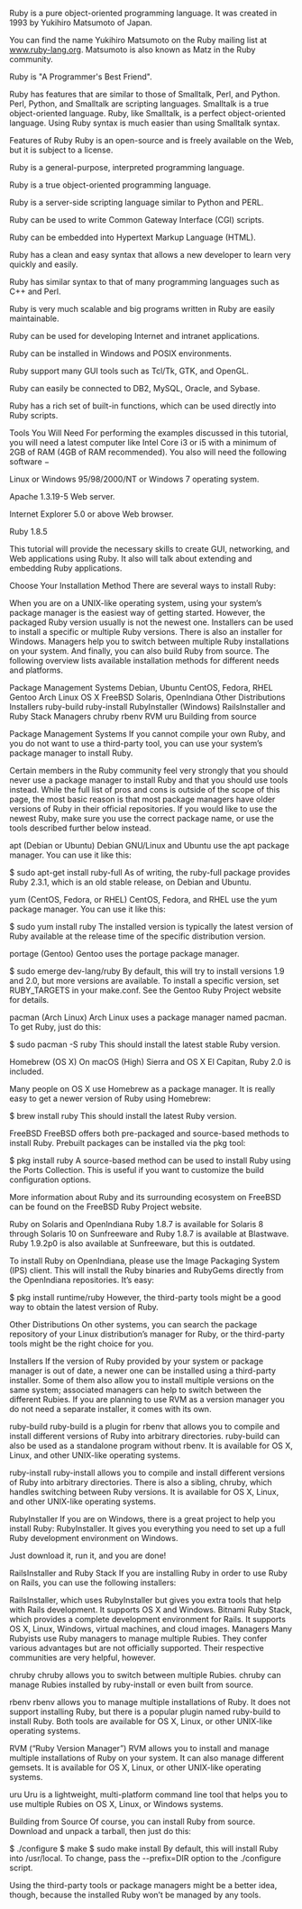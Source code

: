 
Ruby is a pure object-oriented programming language. It was created in 1993 by Yukihiro Matsumoto of Japan.

You can find the name Yukihiro Matsumoto on the Ruby mailing list at www.ruby-lang.org. Matsumoto is also known as Matz in the Ruby community.

Ruby is "A Programmer's Best Friend".

Ruby has features that are similar to those of Smalltalk, Perl, and Python. Perl, Python, and Smalltalk are scripting languages. Smalltalk is a true object-oriented language. Ruby, like Smalltalk, is a perfect object-oriented language. Using Ruby syntax is much easier than using Smalltalk syntax.

Features of Ruby
Ruby is an open-source and is freely available on the Web, but it is subject to a license.

Ruby is a general-purpose, interpreted programming language.

Ruby is a true object-oriented programming language.

Ruby is a server-side scripting language similar to Python and PERL.

Ruby can be used to write Common Gateway Interface (CGI) scripts.

Ruby can be embedded into Hypertext Markup Language (HTML).

Ruby has a clean and easy syntax that allows a new developer to learn very quickly and easily.

Ruby has similar syntax to that of many programming languages such as C++ and Perl.

Ruby is very much scalable and big programs written in Ruby are easily maintainable.

Ruby can be used for developing Internet and intranet applications.

Ruby can be installed in Windows and POSIX environments.

Ruby support many GUI tools such as Tcl/Tk, GTK, and OpenGL.

Ruby can easily be connected to DB2, MySQL, Oracle, and Sybase.

Ruby has a rich set of built-in functions, which can be used directly into Ruby scripts.

Tools You Will Need
For performing the examples discussed in this tutorial, you will need a latest computer like Intel Core i3 or i5 with a minimum of 2GB of RAM (4GB of RAM recommended). You also will need the following software −

Linux or Windows 95/98/2000/NT or Windows 7 operating system.

Apache 1.3.19-5 Web server.

Internet Explorer 5.0 or above Web browser.

Ruby 1.8.5

This tutorial will provide the necessary skills to create GUI, networking, and Web applications using Ruby. It also will talk about extending and embedding Ruby applications.



Choose Your Installation Method
There are several ways to install Ruby:

When you are on a UNIX-like operating system, using your system’s package manager is the easiest way of getting started. However, the packaged Ruby version usually is not the newest one.
Installers can be used to install a specific or multiple Ruby versions. There is also an installer for Windows.
Managers help you to switch between multiple Ruby installations on your system.
And finally, you can also build Ruby from source.
The following overview lists available installation methods for different needs and platforms.

Package Management Systems
Debian, Ubuntu
CentOS, Fedora, RHEL
Gentoo
Arch Linux
OS X
FreeBSD
Solaris, OpenIndiana
Other Distributions
Installers
ruby-build
ruby-install
RubyInstaller (Windows)
RailsInstaller and Ruby Stack
Managers
chruby
rbenv
RVM
uru
Building from source





Package Management Systems
If you cannot compile your own Ruby, and you do not want to use a third-party tool, you can use your system’s package manager to install Ruby.

Certain members in the Ruby community feel very strongly that you should never use a package manager to install Ruby and that you should use tools instead. While the full list of pros and cons is outside of the scope of this page, the most basic reason is that most package managers have older versions of Ruby in their official repositories. If you would like to use the newest Ruby, make sure you use the correct package name, or use the tools described further below instead.

apt (Debian or Ubuntu)
Debian GNU/Linux and Ubuntu use the apt package manager. You can use it like this:

$ sudo apt-get install ruby-full
As of writing, the ruby-full package provides Ruby 2.3.1, which is an old stable release, on Debian and Ubuntu.

yum (CentOS, Fedora, or RHEL)
CentOS, Fedora, and RHEL use the yum package manager. You can use it like this:

$ sudo yum install ruby
The installed version is typically the latest version of Ruby available at the release time of the specific distribution version.

portage (Gentoo)
Gentoo uses the portage package manager.

$ sudo emerge dev-lang/ruby
By default, this will try to install versions 1.9 and 2.0, but more versions are available. To install a specific version, set RUBY_TARGETS in your make.conf. See the Gentoo Ruby Project website for details.

pacman (Arch Linux)
Arch Linux uses a package manager named pacman. To get Ruby, just do this:

$ sudo pacman -S ruby
This should install the latest stable Ruby version.

Homebrew (OS X)
On macOS (High) Sierra and OS X El Capitan, Ruby 2.0 is included.

Many people on OS X use Homebrew as a package manager. It is really easy to get a newer version of Ruby using Homebrew:

$ brew install ruby
This should install the latest Ruby version.

FreeBSD
FreeBSD offers both pre-packaged and source-based methods to install Ruby. Prebuilt packages can be installed via the pkg tool:

$ pkg install ruby
A source-based method can be used to install Ruby using the Ports Collection. This is useful if you want to customize the build configuration options.

More information about Ruby and its surrounding ecosystem on FreeBSD can be found on the FreeBSD Ruby Project website.

Ruby on Solaris and OpenIndiana
Ruby 1.8.7 is available for Solaris 8 through Solaris 10 on Sunfreeware and Ruby 1.8.7 is available at Blastwave. Ruby 1.9.2p0 is also available at Sunfreeware, but this is outdated.

To install Ruby on OpenIndiana, please use the Image Packaging System (IPS) client. This will install the Ruby binaries and RubyGems directly from the OpenIndiana repositories. It’s easy:

$ pkg install runtime/ruby
However, the third-party tools might be a good way to obtain the latest version of Ruby.

Other Distributions
On other systems, you can search the package repository of your Linux distribution’s manager for Ruby, or the third-party tools might be the right choice for you.

Installers
If the version of Ruby provided by your system or package manager is out of date, a newer one can be installed using a third-party installer. Some of them also allow you to install multiple versions on the same system; associated managers can help to switch between the different Rubies. If you are planning to use RVM as a version manager you do not need a separate installer, it comes with its own.

ruby-build
ruby-build is a plugin for rbenv that allows you to compile and install different versions of Ruby into arbitrary directories. ruby-build can also be used as a standalone program without rbenv. It is available for OS X, Linux, and other UNIX-like operating systems.

ruby-install
ruby-install allows you to compile and install different versions of Ruby into arbitrary directories. There is also a sibling, chruby, which handles switching between Ruby versions. It is available for OS X, Linux, and other UNIX-like operating systems.

RubyInstaller
If you are on Windows, there is a great project to help you install Ruby: RubyInstaller. It gives you everything you need to set up a full Ruby development environment on Windows.

Just download it, run it, and you are done!

RailsInstaller and Ruby Stack
If you are installing Ruby in order to use Ruby on Rails, you can use the following installers:

RailsInstaller, which uses RubyInstaller but gives you extra tools that help with Rails development. It supports OS X and Windows.
Bitnami Ruby Stack, which provides a complete development environment for Rails. It supports OS X, Linux, Windows, virtual machines, and cloud images.
Managers
Many Rubyists use Ruby managers to manage multiple Rubies. They confer various advantages but are not officially supported. Their respective communities are very helpful, however.

chruby
chruby allows you to switch between multiple Rubies. chruby can manage Rubies installed by ruby-install or even built from source.

rbenv
rbenv allows you to manage multiple installations of Ruby. It does not support installing Ruby, but there is a popular plugin named ruby-build to install Ruby. Both tools are available for OS X, Linux, or other UNIX-like operating systems.

RVM (“Ruby Version Manager”)
RVM allows you to install and manage multiple installations of Ruby on your system. It can also manage different gemsets. It is available for OS X, Linux, or other UNIX-like operating systems.

uru
Uru is a lightweight, multi-platform command line tool that helps you to use multiple Rubies on OS X, Linux, or Windows systems.

Building from Source
Of course, you can install Ruby from source. Download and unpack a tarball, then just do this:

$ ./configure
$ make
$ sudo make install
By default, this will install Ruby into /usr/local. To change, pass the --prefix=DIR option to the ./configure script.

Using the third-party tools or package managers might be a better idea, though, because the installed Ruby won’t be managed by any tools.




